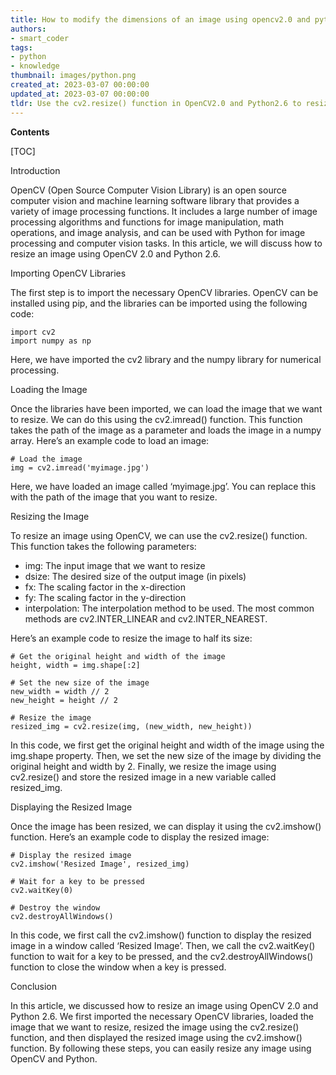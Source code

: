 ```yaml
---
title: How to modify the dimensions of an image using opencv2.0 and python2.6
authors:
- smart_coder
tags:
- python
- knowledge
thumbnail: images/python.png
created_at: 2023-03-07 00:00:00
updated_at: 2023-03-07 00:00:00
tldr: Use the cv2.resize() function in OpenCV2.0 and Python2.6 to resize an image.
---
```


**Contents**

[TOC]

Introduction

OpenCV (Open Source Computer Vision Library) is an open source computer vision and machine learning software library that provides a variety of image processing functions. It includes a large number of image processing algorithms and functions for image manipulation, math operations, and image analysis, and can be used with Python for image processing and computer vision tasks. In this article, we will discuss how to resize an image using OpenCV 2.0 and Python 2.6.

Importing OpenCV Libraries

The first step is to import the necessary OpenCV libraries. OpenCV can be installed using pip, and the libraries can be imported using the following code:

```
import cv2
import numpy as np
```

Here, we have imported the cv2 library and the numpy library for numerical processing.

Loading the Image

Once the libraries have been imported, we can load the image that we want to resize. We can do this using the cv2.imread() function. This function takes the path of the image as a parameter and loads the image in a numpy array. Here’s an example code to load an image:

```
# Load the image
img = cv2.imread('myimage.jpg')
```

Here, we have loaded an image called ‘myimage.jpg’. You can replace this with the path of the image that you want to resize.

Resizing the Image

To resize an image using OpenCV, we can use the cv2.resize() function. This function takes the following parameters:

- img: The input image that we want to resize
- dsize: The desired size of the output image (in pixels)
- fx: The scaling factor in the x-direction
- fy: The scaling factor in the y-direction
- interpolation: The interpolation method to be used. The most common methods are cv2.INTER_LINEAR and cv2.INTER_NEAREST.

Here’s an example code to resize the image to half its size:

```
# Get the original height and width of the image
height, width = img.shape[:2]

# Set the new size of the image
new_width = width // 2
new_height = height // 2

# Resize the image
resized_img = cv2.resize(img, (new_width, new_height))
```

In this code, we first get the original height and width of the image using the img.shape property. Then, we set the new size of the image by dividing the original height and width by 2. Finally, we resize the image using cv2.resize() and store the resized image in a new variable called resized_img.

Displaying the Resized Image

Once the image has been resized, we can display it using the cv2.imshow() function. Here’s an example code to display the resized image:

```
# Display the resized image
cv2.imshow('Resized Image', resized_img)

# Wait for a key to be pressed
cv2.waitKey(0)

# Destroy the window
cv2.destroyAllWindows()
```

In this code, we first call the cv2.imshow() function to display the resized image in a window called ‘Resized Image’. Then, we call the cv2.waitKey() function to wait for a key to be pressed, and the cv2.destroyAllWindows() function to close the window when a key is pressed.

Conclusion

In this article, we discussed how to resize an image using OpenCV 2.0 and Python 2.6. We first imported the necessary OpenCV libraries, loaded the image that we want to resize, resized the image using the cv2.resize() function, and then displayed the resized image using the cv2.imshow() function. By following these steps, you can easily resize any image using OpenCV and Python.
